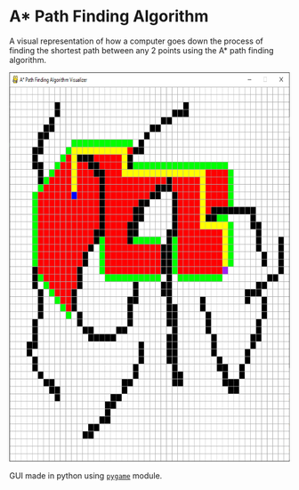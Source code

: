 # A* Path Finding Algorithm

A visual representation of how a computer goes down the process of finding the shortest path between any 2 points using the A* path finding algorithm.

<img src="preview.png" alt="GUI" width="700" height="700">

GUI made in python using [`pygame`](https://pypi.org/project/pygame/) module.
